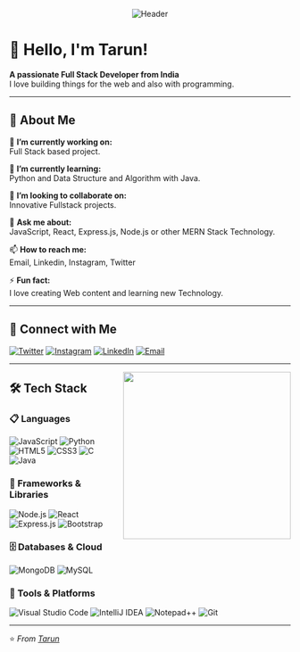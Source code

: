  <p align="center">
      <img
        src="https://capsule-render.vercel.app/api?type=waving&color=63C8FF&height=120&section=header&text=Tarun%20Kumar%20Singh&fontSize=40&fontColor=000000&animation=none&fontAlignY=35"
        alt="Header"
      />
    </p>

# 👋 Hello, I'm Tarun!

**A passionate Full Stack Developer from India**  
I love building things for the web and also with programming.

---

## 🚀 About Me

🔭 **I’m currently working on:**<br>Full Stack based project.

🌱 **I’m currently learning:**<br>Python and Data Structure and Algorithm with Java.

👯 **I’m looking to collaborate on:**<br>Innovative Fullstack projects.

💬 **Ask me about:**<br>JavaScript, React, Express.js, Node.js or other MERN Stack Technology.

📫 **How to reach me:**<br>Email, Linkedin, Instagram, Twitter

⚡ **Fun fact:**<br>I love creating Web content and learning new Technology.

---

## 🤝 Connect with Me

[![Twitter](https://img.shields.io/badge/Twitter-1DA1F2?style=for-the-badge&logo=twitter&logoColor=white)](https://x.com/_itzz_tarun?t=-QDTSY3xI2vCmtiJOQ9gEQ&s=08)
[![Instagram](https://img.shields.io/badge/Instagram-E4405F?style=for-the-badge&logo=instagram&logoColor=white)](https://www.instagram.com/_itzz_tarun?utm_source=qr&igsh=anJnN2Q5N3F1aGcw)
[![LinkedIn](https://img.shields.io/badge/LinkedIn-0077B5?style=for-the-badge&logo=linkedin&logoColor=white)](https://www.linkedin.com/in/tarun-kumar-singh-775454234/)
[![Email](https://img.shields.io/badge/Email-D14836?style=for-the-badge&logo=gmail&logoColor=white)](https://mail.google.com/mail/u/0/#inbox?compose=CllgCKCGlsrSZJtNNTrffglfCvBnkNprvsTgGCDxkHsqfJPsHZhZxMLrfLPJFMMJddvmvVwJRxq)

---

  <img src="https://i.postimg.cc/q7ggNG0h/octocat.png" align="right" width="300" />

## 🛠️ Tech Stack

### 📋 Languages

![JavaScript](https://img.shields.io/badge/JavaScript-F7DF1E?style=for-the-badge&logo=javascript&logoColor=black)
![Python](https://img.shields.io/badge/Python-3776AB?style=for-the-badge&logo=python&logoColor=white)
![HTML5](https://img.shields.io/badge/HTML5-E34F26?style=for-the-badge&logo=html5&logoColor=white)
![CSS3](https://img.shields.io/badge/CSS3-1572B6?style=for-the-badge&logo=css3&logoColor=white)
![C](https://img.shields.io/badge/C-00599C?style=for-the-badge&logo=c&logoColor=white)
![Java](https://img.shields.io/badge/Java-ED8B00?style=for-the-badge&logo=openjdk&logoColor=white)

### 🚀 Frameworks & Libraries

![Node.js](https://img.shields.io/badge/Node.js-339933?style=for-the-badge&logo=nodedotjs&logoColor=white)
![React](https://img.shields.io/badge/React-20232A?style=for-the-badge&logo=react&logoColor=61DAFB)
![Express.js](https://img.shields.io/badge/Express.js-000000?style=for-the-badge&logo=express&logoColor=white)
![Bootstrap](https://img.shields.io/badge/Bootstrap-7952B3?style=for-the-badge&logo=bootstrap&logoColor=white)

### 🗄️ Databases & Cloud

![MongoDB](https://img.shields.io/badge/MongoDB-47A248?style=for-the-badge&logo=mongodb&logoColor=white)
![MySQL](https://img.shields.io/badge/MySQL-4479A1?style=for-the-badge&logo=mysql&logoColor=white)

### 🔧 Tools & Platforms

![Visual Studio Code](https://img.shields.io/badge/Visual%20Studio%20Code-007ACC?style=for-the-badge&logo=visual-studio-code&logoColor=white)
![IntelliJ IDEA](https://img.shields.io/badge/IntelliJ_IDEA-000000?style=for-the-badge&logo=intellij-idea&logoColor=white)
![Notepad++](https://img.shields.io/badge/Notepad++-90E59A?style=for-the-badge&logo=notepad%2b%2b&logoColor=black)
![Git](https://img.shields.io/badge/Git-F05032?style=for-the-badge&logo=git&logoColor=white)

<!--## ✍️ Latest Blog Posts -->

<!-- BLOG-POST-LIST:START -->

<!-- [How I Built My Portfolio with Next.js](https://yourblog.com/post-1) -->
<!-- BLOG-POST-LIST:END -->

---

⭐️ _From [Tarun](https://github.com/YourGitHubUsername)_
